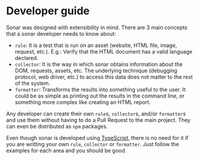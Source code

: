 # Developer guide

Sonar was designed with extensibility in mind. There are 3 main concepts that a
sonar developer needs to know about:

* `rule`: It is a test that is run on an asset (website, HTML file, image,
  request, etc.). E.g.: Verify that the HTML document has a valid language
  declared.
* `collector`: It is the way in which sonar obtains information about the DOM,
  requests, assets, etc. The underlying technique (debugging protocol, web driver,
  etc.) to access this data does not matter to the rest of the system.
* `formatter`: Transforms the results into something useful to the user. It could
  be as simple as printing out the results in the command line, or something more
  complex like creating an HTML report.

Any developer can create their own `rule`s, `collector`s, and/or `formatter`s and
use them without having to do a Pull Request to the main project. They can even
be distributed as `npm` packages.

Even though sonar is developed using [TypeScript](http://www.typescriptlang.org/),
there is no need for it if you are writting your own `rule`, `collector` or
`formatter`. Just follow the examples for each area and you should be good.
